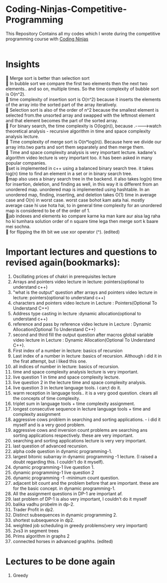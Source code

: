 # Coding-Ninjas-Competitive-Programming
This Repository Contains all my codes which I wrote during the competitive programming course with <a href="https://www.codingninjas.com/">Coding Ninjas</a></br></br>

# Insights
:slightly_smiling_face: Merge sort is better than selection sort</br>
:slightly_smiling_face: In bubble sort we compare the first two elements then the next two elements.. and so on, multiple times. So the time complexity of bubble sort is O(n^2).</br>
:slightly_smiling_face: time complexity of insertion sort is O(n^2) because it inserts the elements of the array into the sorted part of the array iteratively.</br>
:slightly_smiling_face: Selection sort is also of the order of n^2 because the smallest element is selected from.the unsorted array and swapped with the leftmost element and that element becomes the part of the sorted array.</br>
:slightly_smiling_face: For binary search, the time complexity is O(log(n)), because .---->watch theoretical analysis - recursive algorithm in time and space complexity analysis lecture.</br>
:slightly_smiling_face: Time complexity of merge sort is O(n*log(n)). Because here we divide our array into.two parts and sort them separately and then merge them.</br>
:slightly_smiling_face: Time and space complexity analysis is very important lecture. kadane's algorithm video lecture is very important too. it has been asked in many popular companies.</br>
:slightly_smiling_face:set is implemented in c++ using a balanced binary search tree. it takes log(n) time to find an element in a set or in binary search tree.</br>
:slightly_smiling_face:map also uses a binary search tree in the backend. it also takes log(n) time for insertion, deletion, and finding as well, in this way it is different from an unordered map. unordered map is implemented using hashtable. In an unordered map, finding, inserting, and deletion takes O(1) time in average case and O(n) in worst case. worst case bohot kam aata hai. mostly average case hi use hota hai, to in general time complexity for an unordered map is considered to be of the order of 1.</br>
:slightly_smiling_face:jab indexes and elements ko compare karne ka man kare aur aisa lag raha ho ki tumhara solution order of n square time lega then merge sort k baare mei sochna.</br>
:slightly_smiling_face: for flipping the ith bit we use xor operator (^). (edited)</br> 

# Important lectures and questions to revised again(bookmarks):
1. Oscillating prices of chakri in prerequisites lecture
2. Arrays and pointers video lecture in lecture: pointers(optional to understand c++)
3. "what is the output" question after arrays and pointers video lecture in lecture: pointers(optional to understand c++)
4. characters and pointers video lecture in Lecture : Pointers(Optional To Understand C++)
5. Address type casting in lecture :dynamic allocation(optional to understand c++)
6. reference and pass by reference video lecture in Lecture : Dynamic Allocation(Optional To Understand C++)
7. second and third fill the output question after macros global variable video lecture in Lecture : Dynamic Allocation(Optional To Understand C++).
8. First index of a number in lecture: basics of recursion
9. Last index of a number in lecture :basics of recursion. Although i did it in the firat attempt, but i liked this one.
10. all indices of number in lecture: basics of recursion.
11. time and space complexity analysis lecture is very important.
12. live question 1 in time and space complexity lecture.
13. live question 2 in the lecture time and space complexity analysis.
14. live question 3 in lecture language tools. i can;t do it.
15. warm reception in language tools.. it is a very good question. clears all the concepts of time complexity.
16. triplet sum in language tools + time complexity assignment.
17. longest consecutive sequence in lecture language tools + time and complexity assignment
18. aggressive cows problem in searching and sorting applications. - i did it myself and is a very good problem.
19. aggressive cows and inversion count problems are searching ans sorting applications respectively. these are very important.
20. searching and sorting applications lecture is very very important.
21. last question of advanced recursion.
22. alpha code question in dynamic programming-1.
23. largest bitonic subarray in dynamic programming -1 lecture. (I raised a doubt regarding this. I couldn't do it myself).
24. dynamic programming-1 live question 1.
25. dynamic programming-1 live question 2
26. dynamic programming -1 -minimum count question.
27. adjacent bit count and the problem before that are important. these are for the basic concept. in dynamic programming-1.
28. All the assignment questions in DP-1 are important af.
29. last problem of DP-1 is also very important, I couldn't do it myself
30. balika vadhu probelm in dp-2.
31. Trader Profit in dp2.
32. Distinct subsequences in dynamic programming 2.
33. shortest subsequence in dp2.
34. weighted job scheduling in greedy problems(very very important)
35. 2vs3 in segment trees
36. Prims algorithm in graphs 2
37. connected horses in advanced graphhs. (edited)

# Lectures to be done again
1. Greedy
